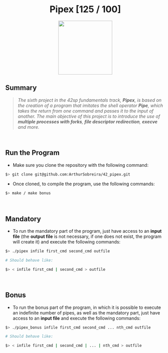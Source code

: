 <div align="center"><h1>Pipex [125 / 100]</h1></div>

<div align="center">
   <a href="https://github.com/ArthurSobreira/42_pipex" target="_blank">
      <img height=170 src="https://github.com/byaliego/42-project-badges/blob/main/badges/pipexm.png" hspace = "10">
   </a>
</div>

## Summary

> <i>The sixth project in the 42sp fundamentals track, <strong>Pipex</strong>, is based on the creation of a program</i>
> <i>that imitates the shell operator <strong>Pipe</strong>, which takes the return from one command and passes it to the input of another.</i>
> <i>The main objective of this project is to introduce the use of <strong>multiple processes with forks</strong>, </i>
> <i><strong>file descriptor redirection</strong>, <strong>execve</strong> and more.</i>

<br>

## Run the Program

* Make sure you clone the repository with the following command:

```bash
$> git clone git@github.com:ArthurSobreira/42_pipex.git
```

* Once cloned, to compile the program, use the following commands:

```bash
$> make / make bonus
```

<br>

## Mandatory

* To run the mandatory part of the program, just have access to an <strong>input file</strong> (the <strong>output file</strong> is not necessary,
  if one does not exist, the program will create it) and execute the following commands:

```bash
$> ./pipex infile first_cmd second_cmd outfile

# Should behave like:

$> < infile first_cmd | second_cmd > outfile
```

<br>

## Bonus

* To run the bonus part of the program, in which it is possible to execute an indefinite number of pipes, as well as the mandatory part, just have
  access to an <strong>input file</strong> and execute the following commands:

```bash
$> ./pipex_bonus infile first_cmd second_cmd ... nth_cmd outfile

# Should behave like:

$> < infile first_cmd | second_cmd | ... | nth_cmd > outfile
```
